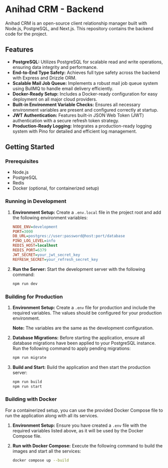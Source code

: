 # Anihad CRM - Backend

Anihad CRM is an open-source client relationship manager built with Node.js, PostgreSQL, and Next.js. This repository contains the backend code for the project.

## Features

  - **PostgreSQL:** Utilizes PostgreSQL for scalable read and write operations, ensuring data integrity and performance.
  - **End-to-End Type Safety:** Achieves full type safety across the backend with Express and Drizzle ORM.
  - **Scalable Mail Job Queue:** Implements a robust mail job queue system using BullMQ to handle email delivery efficiently.
  - **Docker-Ready Setup:** Includes a Docker-ready configuration for easy deployment on all major cloud providers.
  - **Built-in Environment Variable Checks:** Ensures all necessary environment variables are present and configured correctly at startup.
  - **JWT Authentication:** Features built-in JSON Web Token (JWT) authentication with a secure refresh token strategy.
  - **Production-Ready Logging:** Integrates a production-ready logging system with Pino for detailed and efficient log management.

## Getting Started

### Prerequisites

  - Node.js
  - PostgreSQL
  - Redis
  - Docker (optional, for containerized setup)

### Running in Development

1.  **Environment Setup:** Create a `.env.local` file in the project root and add the following environment variables:

    ```ini
    NODE_ENV=development
    PORT=3000
    DB_URL=postgres://user:password@host:port/database
    PINO_LOG_LEVEL=info
    REDIS_HOST=localhost
    REDIS_PORT=6379
    JWT_SECRET=your_jwt_secret_key
    REFRESH_SECRET=your_refresh_secret_key
    ```

2.  **Run the Server:** Start the development server with the following command:

    ```bash
    npm run dev
    ```

### Building for Production

1.  **Environment Setup:** Create a `.env` file for production and include the required variables. The values should be configured for your production environment.

    **Note:** The variables are the same as the development configuration.

2.  **Database Migrations:** Before starting the application, ensure all database migrations have been applied to your PostgreSQL instance. Run the following command to apply pending migrations:

    ```bash
    npm run migrate
    ```

3.  **Build and Start:** Build the application and then start the production server:

    ```bash
    npm run build
    npm run start
    ```

### Building with Docker

For a containerized setup, you can use the provided Docker Compose file to run the application along with all its services.

1.  **Environment Setup:** Ensure you have created a `.env` file with the required variables listed above, as it will be used by the Docker Compose file.

2.  **Run with Docker Compose:** Execute the following command to build the images and start all the services:

    ```bash
    docker compose up --build
    ```